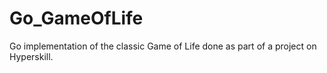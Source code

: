 # Go_GameOfLife
Go implementation of the classic Game of Life done as part of a project on Hyperskill.
